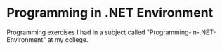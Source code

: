 # Programming in .NET Environment
Programming exercises I had in a subject called "Programming-in-.NET-Environment" at my college.

